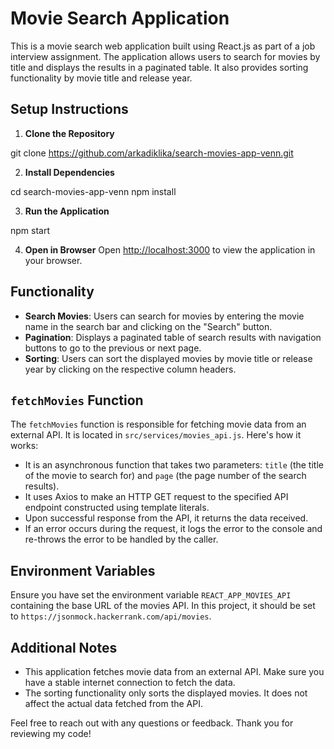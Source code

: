 # Movie Search Application

This is a movie search web application built using React.js as part of a job interview assignment. The application allows users to search for movies by title and displays the results in a paginated table. It also provides sorting functionality by movie title and release year.

## Setup Instructions

1. **Clone the Repository**

git clone https://github.com/arkadiklika/search-movies-app-venn.git

2. **Install Dependencies**

cd search-movies-app-venn
npm install

3. **Run the Application**

npm start

4. **Open in Browser**
   Open [http://localhost:3000](http://localhost:3000) to view the application in your browser.

## Functionality

- **Search Movies**: Users can search for movies by entering the movie name in the search bar and clicking on the "Search" button.
- **Pagination**: Displays a paginated table of search results with navigation buttons to go to the previous or next page.
- **Sorting**: Users can sort the displayed movies by movie title or release year by clicking on the respective column headers.

## `fetchMovies` Function

The `fetchMovies` function is responsible for fetching movie data from an external API. It is located in `src/services/movies_api.js`. Here's how it works:

- It is an asynchronous function that takes two parameters: `title` (the title of the movie to search for) and `page` (the page number of the search results).
- It uses Axios to make an HTTP GET request to the specified API endpoint constructed using template literals.
- Upon successful response from the API, it returns the data received.
- If an error occurs during the request, it logs the error to the console and re-throws the error to be handled by the caller.

## Environment Variables

Ensure you have set the environment variable `REACT_APP_MOVIES_API` containing the base URL of the movies API. In this project, it should be set to `https://jsonmock.hackerrank.com/api/movies`.

## Additional Notes

- This application fetches movie data from an external API. Make sure you have a stable internet connection to fetch the data.
- The sorting functionality only sorts the displayed movies. It does not affect the actual data fetched from the API.

Feel free to reach out with any questions or feedback. Thank you for reviewing my code!
